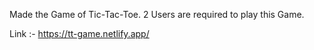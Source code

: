 Made the Game of Tic-Tac-Toe.
2 Users are required to play this Game.

Link :- https://tt-game.netlify.app/
